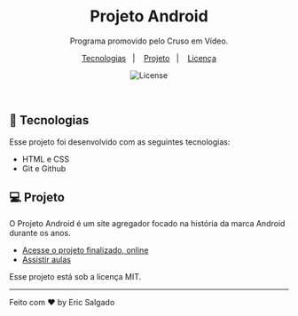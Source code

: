 <h1 align="center"> Projeto Android </h1>

<p align="center">
Programa promovido pelo Cruso em Vídeo. <br/>


<p align="center">
  <a href="#-tecnologias">Tecnologias</a>&nbsp;&nbsp;&nbsp;|&nbsp;&nbsp;&nbsp;
  <a href="#-projeto">Projeto</a>&nbsp;&nbsp;&nbsp;|&nbsp;&nbsp;&nbsp;
  <a href="#memo-licença">Licença</a>
</p>

<p align="center">
  <img alt="License" src="https://img.shields.io/static/v1?label=license&message=MIT&color=49AA26&labelColor=000000">
</p>

<br>


## 🚀 Tecnologias

Esse projeto foi desenvolvido com as seguintes tecnologias:

- HTML e CSS
- Git e Github


## 💻 Projeto

O Projeto Android é um site agregador focado na história da marca Android durante os anos.

- [Acesse o projeto finalizado, online](https://ericsalt.github.io/Projeto-Android/)
- [Assistir aulas](https://www.youtube.com/watch?v=ofFgnDtn_1c&list=PLHz_AreHm4dmcAviDwiGgHbeEJToxbOpZ&index=1&pp=iAQB)

Esse projeto está sob a licença MIT.

---

Feito com ♥ by Eric Salgado 

